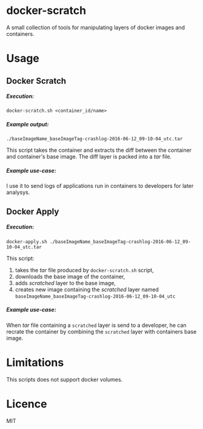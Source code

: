 # docker-scratch
A small collection of tools for manipulating layers of docker images and containers.

# Usage

## Docker Scratch

##### Execution:
```
docker-scratch.sh <container_id/name>
```

##### Example output:
```
./baseImageName_baseImageTag-crashlog-2016-06-12_09-10-04_utc.tar
```

This script takes the container and extracts the diff between the container and  container's base image. The diff layer is packed into a *tar* file.

##### Example use-case:
I use it to send logs of applications run in containers to developers for later analysys.

## Docker Apply

##### Execution:
```
docker-apply.sh ./baseImageName_baseImageTag-crashlog-2016-06-12_09-10-04_utc.tar
```

This script:

1. takes the *tar* file produced by `docker-scratch.sh` script,
2. downloads the base image of the container, 
3. adds *scratched* layer to the base image,
4. creates new image containing the *scratched* layer named `baseImageName_baseImageTag-crashlog-2016-06-12_09-10-04_utc`

##### Example use-case:

When *tar* file containing a `scratched` layer is send to a developer, he can recrate the container by combining the `scratched` layer with containers base image.

# Limitations
This scripts does not support docker volumes. 

# Licence
MIT

